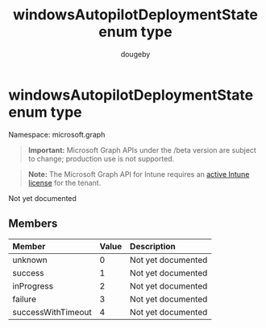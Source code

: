 ﻿---
title: "windowsAutopilotDeploymentState enum type"
description: "Not yet documented"
author: "dougeby"
localization_priority: Normal
ms.prod: "intune"
doc_type: enumPageType
---

# windowsAutopilotDeploymentState enum type

Namespace: microsoft.graph

> **Important:** Microsoft Graph APIs under the /beta version are subject to change; production use is not supported.

> **Note:** The Microsoft Graph API for Intune requires an [active Intune license](https://go.microsoft.com/fwlink/?linkid=839381) for the tenant.

Not yet documented

## Members

| Member             | Value | Description        |
| :----------------- | :---- | :----------------- |
| unknown            | 0     | Not yet documented |
| success            | 1     | Not yet documented |
| inProgress         | 2     | Not yet documented |
| failure            | 3     | Not yet documented |
| successWithTimeout | 4     | Not yet documented |
